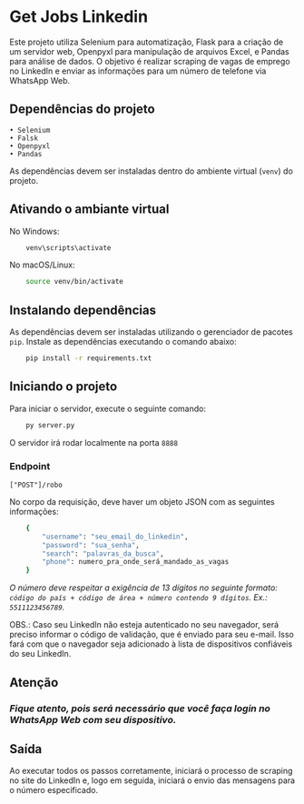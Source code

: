 # Get Jobs Linkedin

Este projeto utiliza Selenium para automatização, Flask para a criação de um servidor web, Openpyxl para manipulação de arquivos Excel, e Pandas para análise de dados. O objetivo é realizar scraping de vagas de emprego no LinkedIn e enviar as informações para um número de telefone via WhatsApp Web.

## Dependências do projeto
    • Selenium
    • Falsk
    • Openpyxl
    • Pandas
As dependências devem ser instaladas dentro do ambiente virtual (``venv``) do projeto.


## Ativando o ambiante virtual
No Windows:
```bash
    venv\scripts\activate
```

No macOS/Linux:
```bash
    source venv/bin/activate
```

## Instalando dependências
As dependências devem ser instaladas utilizando o gerenciador de pacotes ``pip``.
Instale as dependências executando o comando abaixo:

```bash
    pip install -r requirements.txt
```

## Iniciando o projeto

Para iniciar o servidor, execute o seguinte comando:

```bash
    py server.py
```

O servidor irá rodar localmente na porta ``8888``

### Endpoint

    ["POST"]/robo

No corpo da requisição, deve haver um objeto JSON com as seguintes informações:

```bash
    {
        "username": "seu_email_do_linkedin",
        "password": "sua_senha",
        "search": "palavras_da_busca",
        "phone": numero_pra_onde_será_mandado_as_vagas
    }
```

*O número deve respeitar a exigência de 13 dígitos no seguinte formato: ``código do país + código de área + número contendo 9 dígitos``. Ex.: ``5511123456789``.*

OBS.: Caso seu LinkedIn não esteja autenticado no seu navegador, será preciso informar o código de validação, que é enviado para seu e-mail. Isso fará com que o navegador seja adicionado à lista de dispositivos confiáveis do seu LinkedIn.

## Atenção
### *Fique atento, pois será necessário que você faça login no WhatsApp Web com seu dispositivo.*

## Saída
Ao executar todos os passos corretamente, iniciará o processo de scraping no site do LinkedIn e, logo em seguida, iniciará o envio das mensagens para o número especificado.